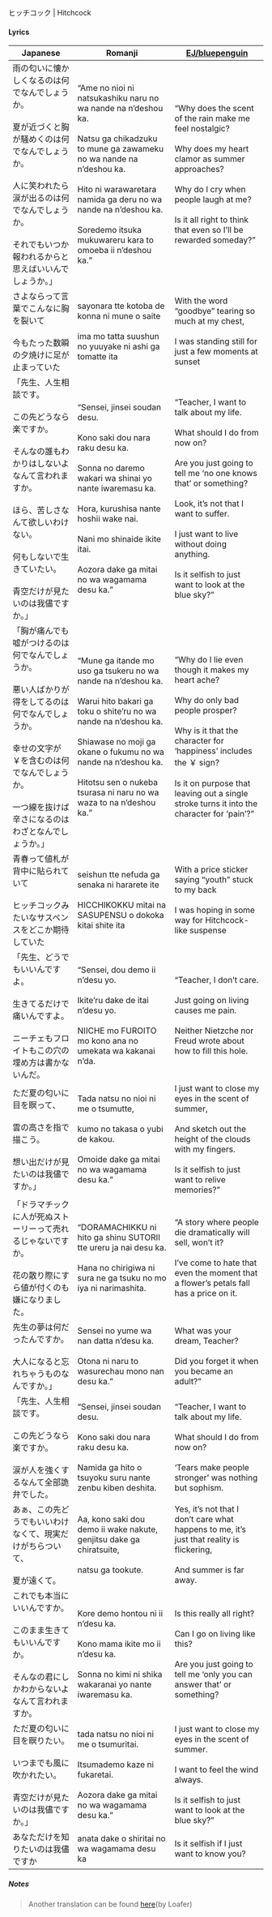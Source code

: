 ヒッチコック | Hitchcock
#### Lyrics

| Japanese                                                                                                                               | Romanji                                                                                                                                                                                                                                                                                | [EJ/bluepenguin](https://ejtranslations.wordpress.com/2018/05/15/yorushika-hitchcock/)                                                                                                                                                                                                                          |
| -------------------------------------------------------------------------------------------------------------------------------------- | -------------------------------------------------------------------------------------------------------------------------------------------------------------------------------------------------------------------------------------------------------------------------------------- | --------------------------------------------------------------------------------------------------------------------------------------------------------------------------------------------------------------------------------------------------------------------------------------------------------------- |
| 雨の匂いに懐かしくなるのは何でなんでしょうか。<br><br>夏が近づくと胸が騒めくのは何でなんでしょうか。<br><br>人に笑われたら涙が出るのは何でなんでしょうか。<br><br>それでもいつか報われるからと思えばいいんでしょうか。」               | “Ame no nioi ni natsukashiku naru no wa nande na n’deshou ka.<br><br>Natsu ga chikadzuku to mune ga zawameku no wa nande na n’deshou ka.<br><br>Hito ni warawaretara namida ga deru no wa nande na n’deshou ka.<br><br>Soredemo itsuka mukuwareru kara to omoeba ii n’deshou ka.”      | “Why does the scent of the rain make me feel nostalgic?<br><br>Why does my heart clamor as summer approaches?<br><br>Why do I cry when people laugh at me?<br><br>Is it all right to think that even so I’ll be rewarded someday?”                                                                              |
| さよならって言葉でこんなに胸を裂いて<br><br>今もたった数瞬の夕焼けに足が止まっていた                                                                                         | sayonara tte kotoba de konna ni mune o saite<br><br>ima mo tatta suushun no yuuyake ni ashi ga tomatte ita                                                                                                                                                                             | With the word “goodbye” tearing so much at my chest,<br><br>I was standing still for just a few moments at sunset                                                                                                                                                                                               |
| 「先生、人生相談です。<br><br>この先どうなら楽ですか。<br><br>そんなの誰もわかりはしないよなんて言われますか。<br><br>ほら、苦しさなんて欲しいわけない。<br><br>何もしないで生きていたい。<br><br>青空だけが見たいのは我儘ですか。」 | “Sensei, jinsei soudan desu.<br><br>Kono saki dou nara raku desu ka.<br><br>Sonna no daremo wakari wa shinai yo nante iwaremasu ka.<br><br>Hora, kurushisa nante hoshii wake nai.<br><br>Nani mo shinaide ikite itai.<br><br>Aozora dake ga mitai no wa wagamama desu ka.”             | “Teacher, I want to talk about my life.<br><br>What should I do from now on?<br><br>Are you just going to tell me ‘no one knows that’ or something?<br><br>Look, it’s not that I want to suffer.<br><br>I just want to live without doing anything.<br><br>Is it selfish to just want to look at the blue sky?” |
| 「胸が痛んでも嘘がつけるのは何でなんでしょうか。<br><br>悪い人ばかりが得をしてるのは何でなんでしょうか。<br><br>幸せの文字が￥を含むのは何でなんでしょうか。<br><br>一つ線を抜けば辛さになるのはわざとなんでしょうか。」               | “Mune ga itande mo uso ga tsukeru no wa nande na n’deshou ka.<br><br>Warui hito bakari ga toku o shite’ru no wa nande na n’deshou ka.<br><br>Shiawase no moji ga okane o fukumu no wa nande na n’deshou ka.<br><br>Hitotsu sen o nukeba tsurasa ni naru no wa waza to na n’deshou ka.” | “Why do I lie even though it makes my heart ache?<br><br>Why do only bad people prosper?<br><br>Why is it that the character for ‘happiness’ includes the ￥ sign?<br><br>Is it on purpose that leaving out a single stroke turns it into the character for ‘pain’?”                                             |
| 青春って値札が背中に貼られていて<br><br>ヒッチコックみたいなサスペンスをどこか期待していた                                                                                      | seishun tte nefuda ga senaka ni hararete ite<br><br>HICCHIKOKKU mitai na SASUPENSU o dokoka kitai shite ita                                                                                                                                                                            | With a price sticker saying “youth” stuck to my back<br><br>I was hoping in some way for Hitchcock-like suspense                                                                                                                                                                                                |
| 「先生、どうでもいいんですよ。<br><br>生きてるだけで痛いんですよ。<br><br>ニーチェもフロイトもこの穴の埋め方は書かないんだ。                                                                 | “Sensei, dou demo ii n’desu yo.<br><br>Ikite’ru dake de itai n’desu yo.<br><br>NIICHE mo FUROITO mo kono ana no umekata wa kakanai n’da.                                                                                                                                               | “Teacher, I don’t care.<br><br>Just going on living causes me pain.<br><br>Neither Nietzche nor Freud wrote about how to fill this hole.                                                                                                                                                                        |
| ただ夏の匂いに目を瞑って、<br><br>雲の高さを指で描こう。<br><br>想い出だけが見たいのは我儘ですか。」                                                                             | Tada natsu no nioi ni me o tsumutte,<br><br>kumo no takasa o yubi de kakou.<br><br>Omoide dake ga mitai no wa wagamama desu ka.”                                                                                                                                                       | I just want to close my eyes in the scent of summer,<br><br>And sketch out the height of the clouds with my fingers.<br><br>Is it selfish to just want to relive memories?”                                                                                                                                     |
| 「ドラマチックに人が死ぬストーリーって売れるじゃないですか。<br><br>花の散り際にすら値が付くのも嫌になりました。                                                                           | “DORAMACHIKKU ni hito ga shinu SUTORII tte ureru ja nai desu ka.<br><br>Hana no chirigiwa ni sura ne ga tsuku no mo iya ni narimashita.                                                                                                                                                | “A story where people die dramatically will sell, won’t it?<br><br>I’ve come to hate that even the moment that a flower’s petals fall has a price on it.                                                                                                                                                        |
| 先生の夢は何だったんですか。<br><br>大人になると忘れちゃうものなんですか。」                                                                                             | Sensei no yume wa nan datta n’desu ka.<br><br>Otona ni naru to wasurechau mono nan desu ka.”                                                                                                                                                                                           | What was your dream, Teacher?<br><br>Did you forget it when you became an adult?”                                                                                                                                                                                                                               |
| 「先生、人生相談です。<br><br>この先どうなら楽ですか。<br><br>涙が人を強くするなんて全部詭弁でした。                                                                             | “Sensei, jinsei soudan desu.<br><br>Kono saki dou nara raku desu ka.<br><br>Namida ga hito o tsuyoku suru nante zenbu kiben deshita.                                                                                                                                                   | “Teacher, I want to talk about my life.<br><br>What should I do from now on?<br><br>‘Tears make people stronger’ was nothing but sophism.                                                                                                                                                                       |
| あぁ、この先どうでもいいわけなくて、現実だけがちらついて、<br><br>夏が遠くて。                                                                                            | Aa, kono saki dou demo ii wake nakute, genjitsu dake ga chiratsuite,<br><br>natsu ga tookute.                                                                                                                                                                                          | Yes, it’s not that I don’t care what happens to me, it’s just that reality is flickering,<br><br>And summer is far away.                                                                                                                                                                                        |
| これでも本当にいいんですか。<br><br>このまま生きてもいいんですか。<br><br>そんなの君にしかわからないよなんて言われますか。                                                                  | Kore demo hontou ni ii n’desu ka.<br><br>Kono mama ikite mo ii n’desu ka.<br><br>Sonna no kimi ni shika wakaranai yo nante iwaremasu ka.                                                                                                                                               | Is this really all right?<br><br>Can I go on living like this?<br><br>Are you just going to tell me ‘only you can answer that’ or something?                                                                                                                                                                    |
| ただ夏の匂いに目を瞑りたい。<br><br>いつまでも風に吹かれたい。<br><br>青空だけが見たいのは我儘ですか。」                                                                           | tada natsu no nioi ni me o tsumuritai.<br><br>Itsumademo kaze ni fukaretai.<br><br>Aozora dake ga mitai no wa wagamama desu ka.”                                                                                                                                                       | I just want to close my eyes in the scent of summer.<br><br>I want to feel the wind always.<br><br>Is it selfish to just want to look at the blue sky?”                                                                                                                                                         |
| あなただけを知りたいのは我儘ですか                                                                                                                      | anata dake o shiritai no wa wagamama desu ka                                                                                                                                                                                                                                           | Is it selfish if I just want to know you?                                                                                                                                                                                                                                                                       |
##### Notes
>Another translation can be found [here](https://docs.google.com/document/d/1UekNafTls2xzjrtF2aWoOacNL1vx5-vZcSk6HM0lvlo/edit)(by Loafer)